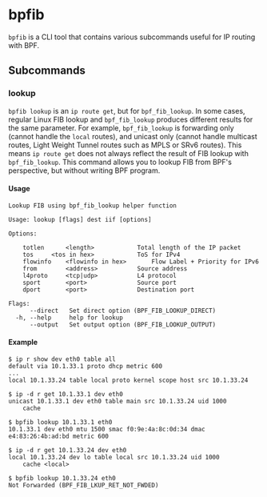 # bpfib

`bpfib` is a CLI tool that contains various subcommands useful for IP routing with BPF.

## Subcommands

### lookup

`bpfib lookup` is an `ip route get`, but for `bpf_fib_lookup`. In some cases,
regular Linux FIB lookup and `bpf_fib_lookup` produces different results for
the same parameter. For example, `bpf_fib_lookup` is forwarding only (cannot
handle the `local` routes), and unicast only (cannot handle multicast routes,
Light Weight Tunnel routes such as MPLS or SRv6 routes). This means `ip route
get` does not always reflect the result of FIB lookup with `bpf_fib_lookup`.
This command allows you to lookup FIB from BPF's perspective, but without
writing BPF program.

#### Usage

```
Lookup FIB using bpf_fib_lookup helper function

Usage: lookup [flags] dest iif [options]

Options:

	totlen		<length>			Total length of the IP packet
	tos		<tos in hex>			ToS for IPv4
	flowinfo	<flowinfo in hex>		Flow Label + Priority for IPv6
	from		<address>			Source address
	l4proto		<tcp|udp>			L4 protocol
	sport		<port>				Source port
	dport		<port>				Destination port

Flags:
      --direct   Set direct option (BPF_FIB_LOOKUP_DIRECT)
  -h, --help     help for lookup
      --output   Set output option (BPF_FIB_LOOKUP_OUTPUT)
```

#### Example

```
$ ip r show dev eth0 table all
default via 10.1.33.1 proto dhcp metric 600
...
local 10.1.33.24 table local proto kernel scope host src 10.1.33.24

$ ip -d r get 10.1.33.1 dev eth0
unicast 10.1.33.1 dev eth0 table main src 10.1.33.24 uid 1000
    cache

$ bpfib lookup 10.1.33.1 eth0
10.1.33.1 dev eth0 mtu 1500 smac f0:9e:4a:8c:0d:34 dmac e4:83:26:4b:ad:bd metric 600

$ ip -d r get 10.1.33.24 dev eth0
local 10.1.33.24 dev lo table local src 10.1.33.24 uid 1000
    cache <local>

$ bpfib lookup 10.1.33.24 eth0
Not Forwarded (BPF_FIB_LKUP_RET_NOT_FWDED)
```
